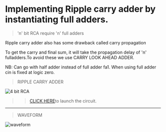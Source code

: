 <h1>Implementing Ripple carry adder by instantiating full adders.</h1>

>'n' bit RCA require 'n' full adders

Ripple carry adder also has some drawback called carry propagation

 To get the carry and final sum, it will take the propagation
 delay of 'n' fulladders.To avoid these we use CARRY LOOK AHEAD ADDER.
 
 NB: Can go with half adder instead of full adder fa1.
     When using full adder cin is fixed at logic zero.

>RIPPLE CARRY ADDER

![4 bit RCA](https://user-images.githubusercontent.com/123290522/229582767-abd77251-a1c6-48fa-968a-f2c1f220d458.png)
>>[CLICK HERE](https://circuitverse.org/simulator/edit/ripple-carry-adder-b6d440ca-0290-4601-a39c-005ebd34791a)to launch the circuit.
------
>WAVEFORM

![waveform](https://user-images.githubusercontent.com/123290522/230439984-9439cb3b-c2cd-4391-af6a-362f2267af84.png)
